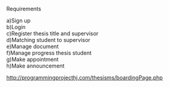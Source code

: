 Requirements

a)Sign up <br />
b)Login <br />
c)Register thesis title and supervisor <br />
d)Matching student to supervisor <br />
e)Manage document <br />
f)Manage progress thesis student <br />
g)Make appointment <br />
h)Make announcement <br />

http://programmingprojecthj.com/thesisms/boardingPage.php

